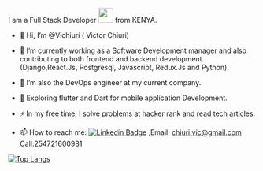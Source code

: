 
<!---
Vichiuri/Vichiuri is a ✨ special ✨ repository because its `README.md` (this file) appears on your GitHub profile.
You can click the Preview link to take a look at your changes.
--->
I am a Full Stack Developer <img src="https://media.giphy.com/media/WUlplcMpOCEmTGBtBW/giphy.gif" width="30"> from KENYA.

- 👋 Hi, I’m @Vichiuri ( Victor Chiuri)

- :telescope: I’m currently working as a Software Development manager and also contributing to both frontend and backend development.(Django,React.Js, Postgresql, Javascript, Redux.Js and Python).

- 💞️ I’m also the DevOps engineer at my current company.

- :seedling: Exploring flutter and Dart for mobile application Development.

- :zap: In my free time, I solve problems at hacker rank and read tech articles.

- :mailbox: How to reach me: [![Linkedin Badge](https://img.shields.io/badge/-LinkedIn-blue?style=flat&logo=Linkedin&logoColor=white)](https://www.linkedin.com/in/victor-chiuri-375321120/) ,Email: chiuri.vic@gmail.com Call:254721600981


[![Top Langs](https://github-readme-stats.vercel.app/api/top-langs/?username=Vichiuri&layout=compact)](https://github.com/vichiuri/github-readme-stats)


